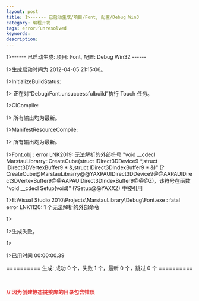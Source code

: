 ```yaml
---
layout: post
title: 1>------ 已启动生成/项目/Font, 配置/Debug Win3
category: 编程开发
tags: error／unresolved
keywords: 
description: 
---
```


1\>------ 已启动生成: 项目: Font, 配置: Debug Win32 ------

1\>生成启动时间为 2012-04-05 21:15:06。

1\>InitializeBuildStatus:

1\> 正在对“Debug\\Font.unsuccessfulbuild”执行 Touch 任务。

1\>ClCompile:

1\> 所有输出均为最新。

1\>ManifestResourceCompile:

1\> 所有输出均为最新。

1\>Font.obj : error LNK2019: 无法解析的外部符号 "void \_\_cdecl
MarstauLibrarry::CreateCube(struct IDirect3DDevice9 \*,struct
IDirect3DVertexBuffer9 \* &,struct IDirect3DIndexBuffer9 \* &)"
(?CreateCube@MarstauLibrarry@@YAXPAUIDirect3DDevice9@@AAPAUIDirect3DVertexBuffer9@@AAPAUIDirect3DIndexBuffer9@@@Z)，该符号在函数
"void \_\_cdecl Setup(void)" (?Setup@@YAXXZ) 中被引用

1\>E:\\Visual Studio 2010\\Projects\\MarstauLibrary\\Debug\\Font.exe :
fatal error LNK1120: 1 个无法解析的外部命令

1\>

1\>生成失败。

1\>

1\>已用时间 00:00:00.39

========== 生成: 成功 0 个，失败 1 个，最新 0 个，跳过 0 个 ==========

 

**<span style="color:#e53333;">//
因为创建静态链接库的目录包含错误</span>**








